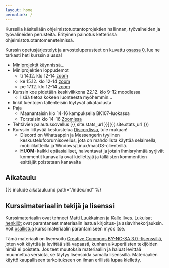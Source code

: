 ```yaml
---
layout: home
permalink: /
---
```


Kurssilla käsitellään ohjelmistotuotantoprojektien hallinnan, työvaiheiden ja työvälineiden perusteita. Erityinen
painotus ketterissä ohjelmistotuotantomenetelmissä.

Kurssin opetusjärjestelyt ja arvosteluperusteet on kuvattu [osassa 0](/osa0), lue ne tarkasti heti kurssin alussa!

- [Miniprojektit](/miniprojekti) käynnissä...
- Miniprojektien loppudemot
    - ti 14.12. klo 12-14 [zoom](https://helsinki.zoom.us/j/62619100983?pwd=OFVjdjYxUWZya1dHVk1KR0Q4Z2hXUT09)
    - ke 15.12. klo 12-14 [zoom](https://helsinki.zoom.us/j/62619100983?pwd=OFVjdjYxUWZya1dHVk1KR0Q4Z2hXUT09)
    - pe 17.12. klo 12-14 [zoom](https://helsinki.zoom.us/j/62619100983?pwd=OFVjdjYxUWZya1dHVk1KR0Q4Z2hXUT09)
- Kurssin koe pidetään keskiviikkona 22.12. klo 9-12 moodlessa
  - lisää tietoa kokeen luonteesta myöhemmin...
- linkit luentojen tallenteisiin löytyvät aikataulusta
- Paja
  - Maanantaisin klo 14-16 kampuksella BK107-luokassa
  - Torstaisin klo 14-16 [Zoomissa]( https://helsinki.zoom.us/j/61671791492?pwd=aW9pczlJZ2RjNXhJVDdjbUU3akd1UT09)
- Tehtävien palautussovellus [{{ site.stats_url }}]({{ site.stats_url }})
- Kurssiin liittyvää keskustelua [Discordissa](https://study.cs.helsinki.fi/discord/join/ohtu), tule mukaan!
  - Discord on Whatsappin ja Messengerin tyylinen keskustelufoorumisovellus, jota on mahdollista käyttää selaimella, mobiililaitteilla ja Windows/Linux/macOS-clienteillä.
  - **HUOM:** kaikki epäasialliset, halventavat ja jotain ihmisryhmää syrjivät kommentit kanavalla ovat kiellettyjä ja tälläisten kommenttien esittäjät poistetaan kanavalta

## Aikataulu

{% include aikataulu.md path="/index.md" %}

## Kurssimateriaalin tekijä ja lisenssi

Kurssimateriaalin ovat tehneet <a href="https://github.com/mluukkai">Matti Luukkainen</a> ja <a href="https://github.com/Kaltsoon">Kalle Ilves</a>. Lukuisat <a href="https://github.com/ohjelmistotuotanto-hy/ohjelmistotuotanto-hy.github.io/graphs/contributors">henkilöt</a> ovat parantaneet materiaalin laatua kirjoitus- ja asiavirhekorjauksin. Voit <a href="/osa0#typoja-materiaalissa">osallistua</a> kurssimateriaalin parantamiseen myös itse.

Tämä materiaali on lisensoitu <a rel="license" href="http://creativecommons.org/licenses/by-nc-sa/3.0/">Creative Commons BY-NC-SA 3.0 -lisenssillä</a>, joten voit käyttää ja levittää sitä vapaasti, kunhan alkuperäisten tekijöiden nimiä ei poisteta. Jos teet muutoksia materiaaliin ja haluat levittää muunneltua versiota, se täytyy lisensoida samalla lisenssillä. Materiaalien käyttö kaupalliseen tarkoitukseen on ilman erillistä lupaa kielletty.
